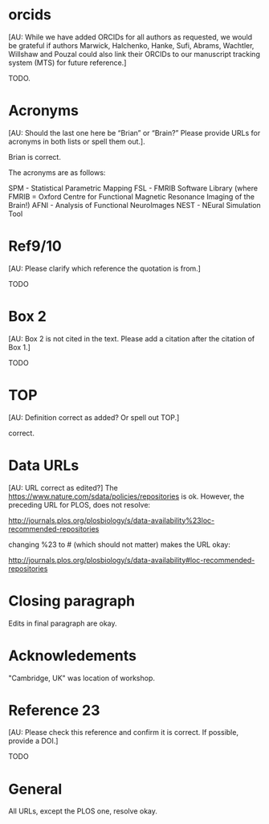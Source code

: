 # orcids

[AU: While we have added ORCIDs for all authors as requested, we would
be grateful if authors Marwick, Halchenko, Hanke, Sufi, Abrams,
Wachtler, Willshaw and Pouzal could also link their ORCIDs to our
manuscript tracking system (MTS) for future reference.]

TODO.

# Acronyms

[AU: Should the last one here be “Brian” or “Brain?” Please provide
URLs for acronyms in both lists or spell them out.].

Brian is correct.

The acronyms are as follows:

SPM - Statistical Parametric Mapping
FSL - FMRIB Software Library (where FMRIB = Oxford Centre for Functional Magnetic Resonance Imaging of the Brain!)
AFNI - Analysis of Functional NeuroImages
NEST - NEural Simulation Tool

# Ref9/10
[AU: Please clarify which reference the quotation is from.]

TODO

# Box 2

[AU: Box 2 is not cited in the text. Please add a citation after the citation of Box 1.]

TODO

# TOP

[AU: Definition correct as added? Or spell out TOP.] 

correct.

# Data URLs
[AU: URL correct as edited?]
The https://www.nature.com/sdata/policies/repositories is ok.
However, the preceding URL for PLOS, does not resolve:

http://journals.plos.org/plosbiology/s/data-availability%23loc-recommended-repositories

changing %23 to # (which should not matter) makes the URL okay:

http://journals.plos.org/plosbiology/s/data-availability#loc-recommended-repositories

# Closing paragraph

Edits in final paragraph are okay.

# Acknowledements

"Cambridge, UK" was location of workshop.

# Reference 23

[AU: Please check this reference and confirm it is correct. If possible,
provide a DOI.]

TODO


# General

All URLs, except the PLOS one, resolve okay.
